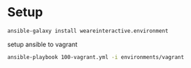 # Setup

```bash
ansible-galaxy install weareinteractive.environment
```

setup ansible to vagrant

```bash
ansible-playbook 100-vagrant.yml -i environments/vagrant
```
